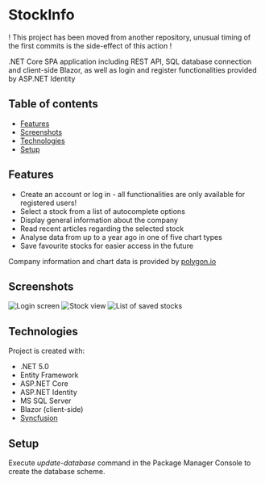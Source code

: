 # StockInfo
! This project has been moved from another repository, unusual timing of the first commits is the side-effect of this action  !  
  
.NET Core SPA application including REST API, SQL database connection and client-side Blazor, as well as login and register functionalities provided by ASP.NET Identity  

## Table of contents
* [Features](#features)
* [Screenshots](#screenshots)
* [Technologies](#technologies)
* [Setup](#setup)

## Features
* Create an account or log in - all functionalities are only available for registered users!
* Select a stock from a list of autocomplete options
* Display general information about the company
* Read recent articles regarding the selected stock
* Analyse data from up to a year ago in one of five chart types
* Save favourite stocks for easier access in the future  

Company information and chart data is provided by [polygon.io](https://polygon.io)

## Screenshots
![Login screen](https://i.ibb.co/gFPT21B/scr2.png)
![Stock view](https://i.ibb.co/qp209gn/scr2.png)
![List of saved stocks](https://i.ibb.co/xX5MTLQ/scr3.png)

## Technologies
Project is created with:
* .NET 5.0
* Entity Framework
* ASP.NET Core
* ASP.NET Identity
* MS SQL Server
* Blazor (client-side)
* [Syncfusion](https://www.syncfusion.com)

## Setup
Execute *update-database* command in the Package Manager Console to create the database scheme.
